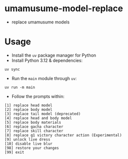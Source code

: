 # umamusume-model-replace
- replace umamusume models



# Usage

- Install the `uv` package manager for Python
- Install Python 3.12 & dependencies:

```shell
uv sync
```

- Run the `main` module through `uv`:

```shell
uv run -m main
```

- Follow the prompts within:

```
[1] replace head model
[2] replace body model
[3] replace tail model (deprecated)
[4] replace head and body model
[5] replace body materials
[6] replace gacha character
[7] replace skill character
[8] replace g1 victory character action (Experimental)
[9] unlock live dress
[10] disable live blur
[98] restore your changes
[99] exit
```

